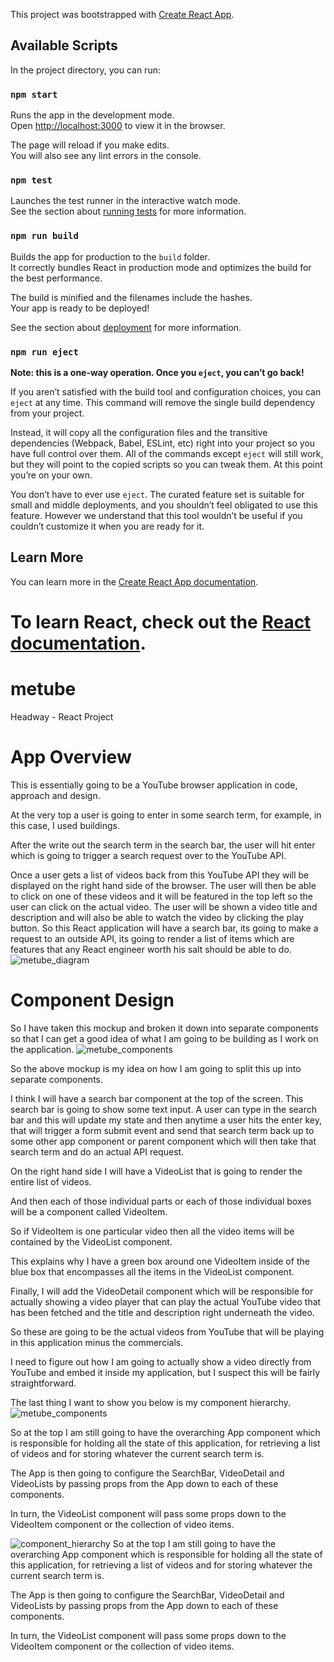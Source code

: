 
This project was bootstrapped with [Create React App](https://github.com/facebook/create-react-app).

## Available Scripts

In the project directory, you can run:

### `npm start`

Runs the app in the development mode.<br>
Open [http://localhost:3000](http://localhost:3000) to view it in the browser.

The page will reload if you make edits.<br>
You will also see any lint errors in the console.

### `npm test`

Launches the test runner in the interactive watch mode.<br>
See the section about [running tests](https://facebook.github.io/create-react-app/docs/running-tests) for more information.

### `npm run build`

Builds the app for production to the `build` folder.<br>
It correctly bundles React in production mode and optimizes the build for the best performance.

The build is minified and the filenames include the hashes.<br>
Your app is ready to be deployed!

See the section about [deployment](https://facebook.github.io/create-react-app/docs/deployment) for more information.

### `npm run eject`

**Note: this is a one-way operation. Once you `eject`, you can’t go back!**

If you aren’t satisfied with the build tool and configuration choices, you can `eject` at any time. This command will remove the single build dependency from your project.

Instead, it will copy all the configuration files and the transitive dependencies (Webpack, Babel, ESLint, etc) right into your project so you have full control over them. All of the commands except `eject` will still work, but they will point to the copied scripts so you can tweak them. At this point you’re on your own.

You don’t have to ever use `eject`. The curated feature set is suitable for small and middle deployments, and you shouldn’t feel obligated to use this feature. However we understand that this tool wouldn’t be useful if you couldn’t customize it when you are ready for it.

## Learn More

You can learn more in the [Create React App documentation](https://facebook.github.io/create-react-app/docs/getting-started).

To learn React, check out the [React documentation](https://reactjs.org/).
=======
# metube
Headway - React Project

# App Overview
This is essentially going to be a YouTube browser application in code, approach and design.

At the very top a user is going to enter in some search term, for example, in this case, I used
buildings.

After the write out the search term in the search bar, the user will hit enter which is going to trigger a
search request over to the YouTube API.

Once a user gets a list of videos back from this YouTube API they will be displayed on the right hand
side of the browser. The user will then be able to click on one of these videos and it will be featured in
the top left so the user can click on the actual video. The user will be shown a video title and
description and will also be able to watch the video by clicking the play button.
So this React application will have a search bar, its going to make a request to an outside API, its
going to render a list of items which are features that any React engineer worth his salt should be
able to do.
![metube_diagram](metube_diagram.png)

# Component Design
So I have taken this mockup and broken it down into separate components so that I can get a good idea of what I am going to be building as I work on the application.
![metube_components](metube_components.png)

So the above mockup is my idea on how I am going to split this up into separate components.

I think I will have a search bar component at the top of the screen. This search bar is going to show some text input. A user can type in the search bar and this will update my state and then anytime a user hits the enter key, that will trigger a form submit event and send that search term back up to some other app component or parent component which will then take that search term and do an actual API request.

On the right hand side I will have a VideoList that is going to render the entire list of videos.

And then each of those individual parts or each of those individual boxes will be a component called VideoItem.

So if VideoItem is one particular video then all the video items will be contained by the VideoList component.

This explains why I have a green box around one VideoItem inside of the blue box that encompasses all the items in the VideoList component.

Finally, I will add the VideoDetail component which will be responsible for actually showing a video player that can play the actual YouTube video that has been fetched and the title and description right underneath the video.

So these are going to be the actual videos from YouTube that will be playing in this application minus the commercials.

I need to figure out how I am going to actually show a video directly from YouTube and embed it inside my application, but I suspect this will be fairly straightforward.

The last thing I want to show you below is my component hierarchy.
![metube_components](metube_components.png)

So at the top I am still going to have the overarching App component which is responsible for holding all the state of this application, for retrieving a list of videos and for storing whatever the current search term is.

The App is then going to configure the SearchBar, VideoDetail and VideoLists by passing props from the App down to each of these components.

In turn, the VideoList component will pass some props down to the VideoItem component or the collection of video items.

![component_hierarchy](component_hierarchy.png)
So at the top I am still going to have the overarching App component which is responsible for holding all the state of this application, for retrieving a list of videos and for storing whatever the current search term is.

The App is then going to configure the SearchBar, VideoDetail and VideoLists by passing props from the App down to each of these components.

In turn, the VideoList component will pass some props down to the VideoItem component or the collection of video items.

